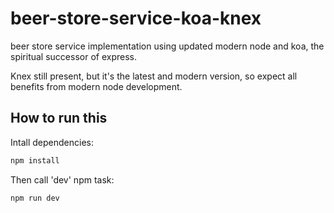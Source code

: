 # beer-store-service-koa-knex

beer store service implementation using updated modern node and koa, the
spiritual successor of express.

Knex still present, but it's the latest and modern version, so expect all
benefits from modern node development.

## How to run this

Intall dependencies:

````bash
npm install
````

Then call 'dev' npm task:

````bash
npm run dev
````